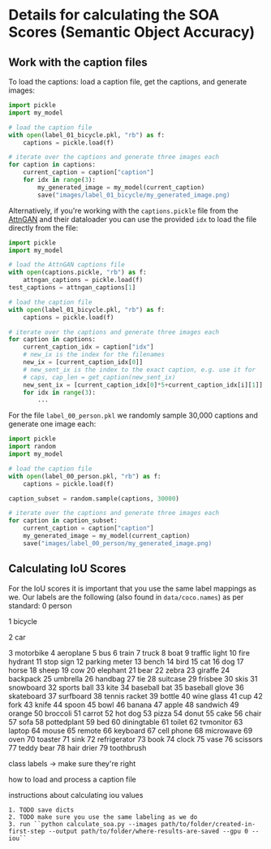# Details for calculating the SOA Scores (Semantic Object Accuracy)

## Work with the caption files
To load the captions: load a caption file, get the captions, and generate images:
```python
import pickle
import my_model

# load the caption file
with open(label_01_bicycle.pkl, "rb") as f:
    captions = pickle.load(f)

# iterate over the captions and generate three images each
for caption in captions:
    current_caption = caption["caption"]
    for idx in range(3):
        my_generated_image = my_model(current_caption)
        save("images/label_01_bicycle/my_generated_image.png)    
```

Alternatively, if you're working with the ``captions.pickle`` file from the [AttnGAN](https://github.com/taoxugit/AttnGAN) and their dataloader you can use the provided ``idx`` to load the file directly from the file:
```python
import pickle
import my_model

# load the AttnGAN captions file
with open(captions.pickle, "rb") as f:
    attngan_captions = pickle.load(f)
test_captions = attngan_captions[1]

# load the caption file
with open(label_01_bicycle.pkl, "rb") as f:
    captions = pickle.load(f)

# iterate over the captions and generate three images each
for caption in captions:
    current_caption_idx = caption["idx"]
    # new_ix is the index for the filenames
    new_ix = [current_caption_idx[0]]
    # new_sent_ix is the index to the exact caption, e.g. use it for 
    # caps, cap_len = get_caption(new_sent_ix)
    new_sent_ix = [current_caption_idx[0]*5+current_caption_idx[i][1]]
    for idx in range(3):
        ...
```

For the file ``label_00_person.pkl`` we randomly sample 30,000 captions and generate one image each:
```python
import pickle
import random
import my_model

# load the caption file
with open(label_00_person.pkl, "rb") as f:
    captions = pickle.load(f)

caption_subset = random.sample(captions, 30000)

# iterate over the captions and generate three images each
for caption in caption_subset:
    current_caption = caption["caption"]
    my_generated_image = my_model(current_caption)
    save("images/label_00_person/my_generated_image.png)    
```

## Calculating IoU Scores
For the IoU scores it is important that you use the same label mappings as we. Our labels are the following (also found in ``data/coco.names``) as per standard:
0       person

1       bicycle

2       car

3       motorbike
4       aeroplane
5       bus
6       train
7       truck
8       boat
9       traffic light
10      fire hydrant
11      stop sign
12      parking meter
13      bench
14      bird
15      cat
16      dog
17      horse
18      sheep
19      cow
20      elephant
21      bear
22      zebra
23      giraffe
24      backpack
25      umbrella
26      handbag
27      tie
28      suitcase
29      frisbee
30      skis
31      snowboard
32      sports ball
33      kite
34      baseball bat
35      baseball glove
36      skateboard
37      surfboard
38      tennis racket
39      bottle
40      wine glass
41      cup
42      fork
43      knife
44      spoon
45      bowl
46      banana
47      apple
48      sandwich
49      orange
50      broccoli
51      carrot
52      hot dog
53      pizza
54      donut
55      cake
56      chair
57      sofa
58      pottedplant
59      bed
60      diningtable
61      toilet
62      tvmonitor
63      laptop
64      mouse
65      remote
66      keyboard
67      cell phone
68      microwave
69      oven
70      toaster
71      sink
72      refrigerator
73      book
74      clock
75      vase
76      scissors
77      teddy bear
78      hair drier
79      toothbrush


class labels -> make sure they're right



how to load and process a caption file



instructions about calculating iou values

    1. TODO save dicts
    2. TODO make sure you use the same labeling as we do
    3. run ``python calculate_soa.py --images path/to/folder/created-in-first-step --output path/to/folder/where-results-are-saved --gpu 0 --iou``
